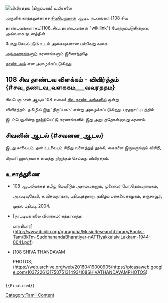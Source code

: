 ![விவிர்த்தம் (திருப்பகம்)](விவிர்த்தம்.jpg "விவிர்த்தம் (திருப்பகம்)") உயிர்களை
அருளிக் காத்தலுக்காகச் [சிவபெருமான்](சிவன் "wikilink") ஆடிய நடனங்கள் [108 சிவ
தாண்டவங்களாகப்](108_சிவ_தாண்டவங்கள் "wikilink") போற்றப்படுகின்றன. அவ்வகை நடனத்தின்
போது செயல்படும் உடல் அசைவுகளான பல்வேறு வகை
[அங்ககாரங்களும்](32_அங்கஹாரங்கள் "wikilink") கரணங்களும் இணைந்ததே
[தாண்டவம்](தாண்டவம்,_லாஸ்யம் "wikilink") என அழைக்கப்படுகிறது.

## 108 சிவ தாண்டவ விளக்கம் - விவிர்த்தம் {#சவ_தணடவ_வளககம___வவரததம}

சிவபெருமான் ஆடிய 108 வகைச் [சிவ தாண்டவங்களில்](சிவ_தாண்டவங்கள் "wikilink") ஒன்று
விவிர்த்தம். தமிழில் இது \'திருப்பகம்\' என்று அழைக்கப்படுகிறது. பரதநாட்டியத்தில்
இடம்பெறுகின்ற நூற்றியெட்டு கரணங்களில் இது அறுபத்தொன்றாவது கரணம்.

## சிவனின் ஆடல் {#சவனன_ஆடல}

இடது காலையும், தன் உடலையும் சிறிது வளைத்துத் தூக்கி, கைகளை இருமருங்கும் விசிறி,
பிரமரி ஹஸ்தமாக வைத்து நிருத்தம் செய்வது விவிர்த்தம்.

## உசாத்துணை

-   108 ஆடலியக்கத் தமிழ் பெயரீடும் அமைவுகளும், முனைவர் போ.தெய்வநாயகம்,
    அ.வடிவுதேவி, சு.விசுவநாதன், பதிப்புத்துறை, தமிழ்ப் பல்கலைக்கழகம், தஞ்சாவூர்,
    முதல் பதிப்பு, 2004.
-   [நாட்டியக் கலை விளக்கம்: சுத்தானந்த
    பாரதியார்](http://www.ibiblio.org/guruguha/MusicResearchLibrary/Books-Tam/BkTm-SuddhanandaBharatiyar-nATTIyakkalaiviLakkam-1944-0041.pdf)
-   [108 SHIVA THANDAVAM
    PHOTOS](https://web.archive.org/web/20160419000905/https://picasaweb.google.com/103722613175075131493/108SHIVATHANDAVAMPHOTOS)

```{=mediawiki}
{{Finalised}}
```
[Category:Tamil Content](Category:Tamil_Content "wikilink")
